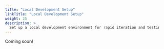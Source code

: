 ```yaml
---
title: "Local Development Setup"
linkTitle: "Local Development Setup"
weight: 25
description: >
  Set up a local development environment for rapid iteration and testing.
---
```


Coming soon!
